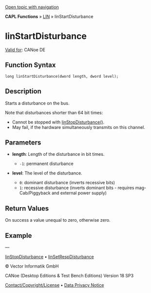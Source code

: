 [Open topic with navigation](../../../../../CANoeDEFamily.htm#Topics/CAPLFunctions/LIN/Functions/CAPLfunctionLINStartDisturbance.md)

**CAPL Functions** » [LIN](../CAPLfunctionsLINOverview.md) » linStartDisturbance

# linStartDisturbance

[Valid for](../../../Shared/FeatureAvailability.md): CANoe DE

## Function Syntax

```
long linStartDisturbance(dword length, dword level);
```

## Description

Starts a disturbance on the bus.

Note that disturbances shorter than 64 bit times:

- Cannot be stopped with [linStopDisturbance()](CAPLfunctionLINStopDisturbance.md).
- May fail, if the hardware simultaneously transmits on this channel.

## Parameters

- **length**: Length of the disturbance in bit times.
  - `-1`: permanent disturbance

- **level**: The level of the disturbance.
  - `0`: dominant disturbance (inverts recessive bits)
  - `1`: recessive disturbance (inverts dominant bits - requires mag-Cab/Piggyback and external power supply)

## Return Values

On success a value unequal to zero, otherwise zero.

## Example

—

[linStopDisturbance](CAPLfunctionLINStopDisturbance.md) • [linSetRespDisturbance](CAPLfunctionLINSetRespDisturbance.md)

© Vector Informatik GmbH

CANoe (Desktop Editions & Test Bench Editions) Version 18 SP3

[Contact/Copyright/License](../../../Shared/ContactCopyrightLicense.md) • [Data Privacy Notice](https://www.vector.com/int/en/company/get-info/privacy-policy/)
